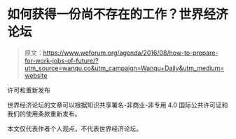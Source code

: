 # 如何获得一份尚不存在的工作？世界经济论坛

> 原文：<https://www.weforum.org/agenda/2016/08/how-to-prepare-for-work-jobs-of-future/?utm_source=wanqu.co&utm_campaign=Wanqu+Daily&utm_medium=website>

许可和重新发布

世界经济论坛的文章可以根据知识共享署名-非商业-非专用 4.0 国际公共许可证和我们的使用条款重新发布。

本文仅代表作者个人观点，不代表世界经济论坛。